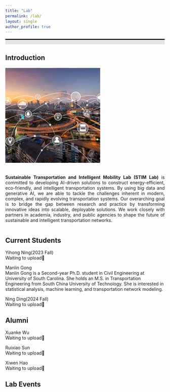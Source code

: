 ```yaml
---
title: "Lab"
permalink: /lab/
layout: single
author_profile: true
---
```


<div style="border-top: 3px solid black;"></div>
<div style="background-color: #e5e5e5; height: 1em; margin-bottom: 1.2em;"></div>


<h2>Introduction</h2>
<div style="display: flex; align-items: flex-start; gap: 20px; margin-top: 20px; flex-wrap: wrap;">
  <div style="flex: 0 0 auto;">
    <img src="../images/2_ITS.png"
         alt="Intelligent Transportation System"
         style="width: 300px; height: auto; max-width: 100%;">
  </div>

  <div style="flex: 1; min-width: 300px;">
    <p style="text-align: justify;">
      <b>Sustainable Transportation and Intelligent Mobility Lab (STIM Lab)</b> is committed to developing AI-driven solutions to construct energy-efficient, eco-friendly, and intelligent transportation systems. By using big data and generative AI, we are able to tackle the challenges inherent in modern, complex, and rapidly evolving transportation systems. Our overarching goal is to bridge the gap between research and practice by transforming innovative ideas into scalable, deployable solutions. We work closely with partners in academia, industry, and public agencies to shape the future of sustainable and intelligent transportation networks.
    </p>
  </div>
</div>


<h2>Current Students</h2>
Yihong Ning(2023 Fall)<br>
Waiting to upload🫡<br>

Manlin Gong<br>
Manlin Gong is a Second-year Ph.D. student in Civil Engineering at University of South Carolina. She holds an M.S. in Transportation Engineering from South China University of Technology. She is interested in statistical analysis, machine learning, and transportation network modeling.<br>

Ning Ding(2024 Fall)<br>
Waiting to upload🫡<br>

<h2>Alumni</h2>
Xuanke Wu<br>
Waiting to upload🫡<br>

Ruixiao Sun<br>
Waiting to upload🫡<br>

Xiwen Hao<br>
Waiting to upload🫡<br>

<h2>Lab Events</h2>


